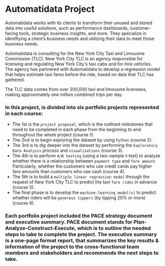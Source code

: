 # **Automatidata Project**

Automatidata works with its clients to transform their unused and stored data into useful solutions, such as performance dashboards, customer-facing tools, strategic business insights, and more. They specialize in identifying a client’s business needs and utilizing their data to meet those business needs. 

Automatidata is consulting for the New York City Taxi and Limousine Commission (TLC). New York City TLC is an agency responsible for licensing and regulating New York City's taxi cabs and for-hire vehicles. The agency has partnered with Automatidata to develop a regression model that helps estimate taxi fares before the ride, based on data that TLC has gathered. 

The TLC data comes from over 200,000 taxi and limousine licensees, making approximately one million combined trips per day. 

### **In this project, is divided into six portfolio projects represented in each course:** 
* The 1st is the `project proposal`, which is the outlined milestones that need to be completed in each phase from the beginning to end throughout the whole project (course 1).
* The 2nd is to begin exploring the dataset by using `Python` (course 2).
* The 3rd is to dig deeper into the dataset by performing the `Exploratory Data Analysis` process and `visualizations` (course 3).
* The 4th is to perform `A/B testing` (using a two-sample t-test) to analyze whether there is a relationship between `payment type` and `fare amount`. Particularly, whether the customers who use credit cards pay higher fare amounts than customers who use cash (course 4).
* The 5th is to build a `multiple linear regression model` through the request of New York City TLC to predict the taxi `fare rides` in advance (course 5).
* The final phase is to develop the `machine-learning model(s)` to predict whether riders will be `generous tippers` (by tipping 20% or more) (course 6).

### Each portfolio project included the **PACE strategy document** and **executive summary**. PACE document stands for Plan-Analyze-Construct-Execute, which is to outline the needed steps to take to complete the project. The executive summary is a one-page format report, that summarizes the key results & information of the project to the cross-functional team members and stakeholders and recommends the next steps to take. 

